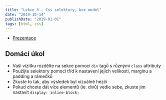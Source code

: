 ```yaml
---
title: "Lekce 3 - Css selektory, box model"
date: "2019-10-14"
publishDate: "2019-01-01"
tags: [html, css]
---
```


- [Prezentace](/prezentace/prezentace3.html)

## Domácí úkol

* Vaši vizitku rozdělte na sekce pomocí `div` tagů s různými `class` attributy
* Použijte selektory pomocí tříd k nastavení jejich velikosti, marginu a padding a rámečků
* Zkuste to tak, aby výsledek byl vizuálně hezčí
* Pokud chcete dát více elementů (ie. divů) vedle sebe, zkuste jim nastavit `display: inline-block;`